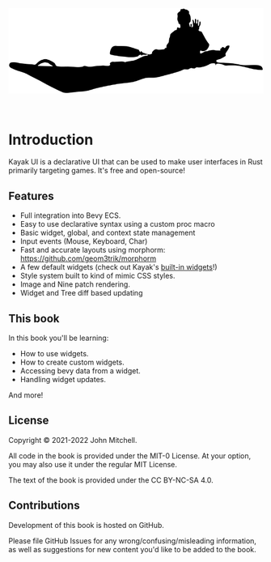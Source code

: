 <p align="center">
    <img src="img/kayak.svg" alt="Kayak UI" width="600" />
</p>
<br/>

# Introduction

Kayak UI is a declarative UI that can be used to make user interfaces in Rust primarily targeting games. It's free and open-source!

## Features
- Full integration into Bevy ECS.
- Easy to use declarative syntax using a custom proc macro
- Basic widget, global, and context state management
- Input events (Mouse, Keyboard, Char)
- Fast and accurate layouts using morphorm: https://github.com/geom3trik/morphorm
- A few default widgets (check out Kayak's [built-in widgets](https://github.com/StarArawn/kayak_ui/tree/main/src/widgets)!)
- Style system built to kind of mimic CSS styles.
- Image and Nine patch rendering.
- Widget and Tree diff based updating


## This book
In this book you'll be learning:
- How to use widgets.
- How to create custom widgets.
- Accessing bevy data from a widget.
- Handling widget updates.

And more! 

## License
Copyright © 2021-2022 John Mitchell.

All code in the book is provided under the MIT-0 License. At your option, you may also use it under the regular MIT License.

The text of the book is provided under the CC BY-NC-SA 4.0.

## Contributions
Development of this book is hosted on GitHub.

Please file GitHub Issues for any wrong/confusing/misleading information, as well as suggestions for new content you'd like to be added to the book.

